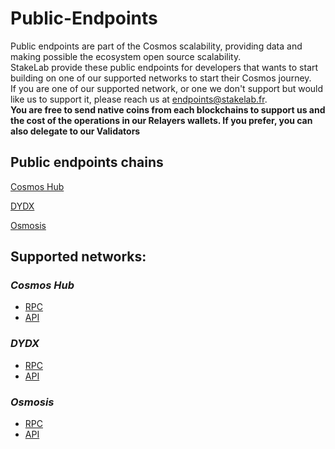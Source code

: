 # Public-Endpoints
Public endpoints are part of the Cosmos scalability, providing data and making possible the ecosystem open source scalability.  
StakeLab provide these public endpoints for developers that wants to start building on one of our supported networks to start their Cosmos journey.  
If you are one of our supported network, or one we don't support but would like us to support it, please reach us at endpoints@stakelab.fr.  
**You are free to send native coins from each blockchains to support us and the cost of the operations in our Relayers wallets. If you prefer, you can also delegate to our Validators**  

## Public endpoints chains  
[Cosmos Hub](https://github.com/StakeLab-Hub/StakeLab/blob/main/Public%20endpoints/README.md#cosmos-hub)

[DYDX](https://github.com/StakeLab-Hub/StakeLab/blob/main/Public%20endpoints/README.md#dydx)

[Osmosis](https://github.com/StakeLab-Hub/StakeLab/blob/main/Public%20endpoints/README.md#osmosis)

## Supported networks:  

### _Cosmos Hub_  
- [RPC](https://rpc.cosmoshub.stakelab.zone/)
- [API](https://api.cosmoshub.stakelab.zone/)

### _DYDX_
- [RPC](https://rpc.dydx.stakelab.zone/)
- [API](https://api.dydx.stakelab.zone/)

### _Osmosis_  
- [RPC](https://rpc.osmosis.stakelab.zone/)
- [API](https://api.osmosis.stakelab.zone/)
